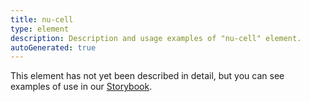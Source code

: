 ```yaml
---
title: nu-cell
type: element
description: Description and usage examples of "nu-cell" element.
autoGenerated: true
---
```


This element has not yet been described in detail, but you can see examples of use in our [Storybook](/storybook).
